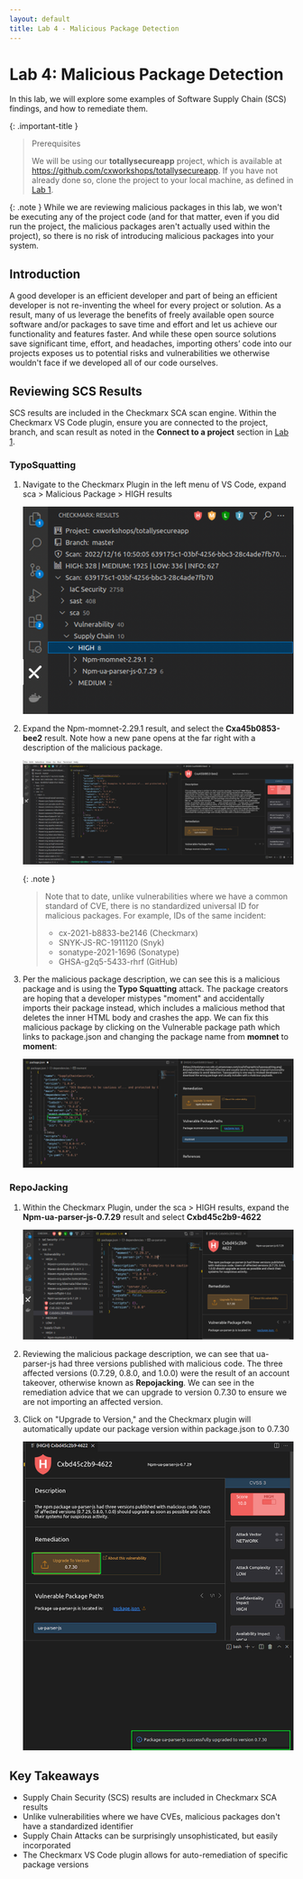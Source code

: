 ```yaml
---
layout: default
title: Lab 4 - Malicious Package Detection
---
```


# Lab 4: Malicious Package Detection
In this lab, we will explore some examples of Software Supply Chain (SCS) findings, and how to remediate them. 

{: .important-title }
> Prerequisites
>
> We will be using our __totallysecureapp__ project, which is available at https://github.com/cxworkshops/totallysecureapp. If you have not already done so, clone the project to your local machine, as defined in [Lab 1](../lab1_setup/).

{: .note }
While we are reviewing malicious packages in this lab, we won't be executing any of the project code (and for that matter, even if you did run the project, the malicious packages aren't actually used within the project), so there is no risk of introducing malicious packages into your system.


## Introduction
A good developer is an efficient developer and part of being an efficient developer is not re-inventing the wheel for every project or solution.  As a result, many of us leverage the benefits of freely available open source software and/or packages to save time and effort and let us achieve our functionality and features faster. And while these open source solutions save significant time, effort, and headaches, importing others’ code into our projects exposes us to potential risks and vulnerabilities we otherwise wouldn't face if we developed all of our code ourselves.

## Reviewing SCS Results
SCS results are included in the Checkmarx SCA scan engine.  Within the Checkmarx VS Code plugin, ensure you are connected to the project, branch, and scan result as noted in the __Connect to a project__ section in [Lab 1](../lab1_setup/).

### TypoSquatting

1. Navigate to the Checkmarx Plugin in the left menu of VS Code, expand sca > Malicious Package > HIGH results


    ![SCA High Results](./assets/images/scs_high_results.png "SCA High Results")

2. Expand the Npm-momnet-2.29.1 result, and select the __Cxa45b0853-bee2__ result. Note how a new pane opens at the far right with a description of the malicious package.

    ![Cxa45b0853-bee2](./assets/images/Cxa45b0853-bee2.png "Cxa45b0853-bee2")

    {: .note }
    > Note that to date, unlike vulnerabilities where we have a common standard of CVE, there is no standardized universal ID for malicious packages. For example, IDs of the same incident:
    >
    > - cx-2021-b8833-be2146 (Checkmarx)
    > - SNYK-JS-RC-1911120 (Snyk)
    > - sonatype-2021-1696 (Sonatype)
    > - GHSA-g2q5-5433-rhrf (GitHub)

3. Per the malicious package description, we can see this is a malicious package and is using the __Typo Squatting__ attack.  The package creators are hoping that a developer mistypes "moment" and accidentally imports their package instead, which includes a malicious method that deletes the inner HTML body and crashes the app.  We can fix this malicious package by clicking on the Vulnerable package path which links to package.json and changing the package name from __momnet__ to __moment__:


    ![momnet](./assets/images/momnet.png "momnet")

### RepoJacking

1. Within the Checkmarx Plugin, under the sca > HIGH results, expand the __Npm-ua-parser-js-0.7.29__ result and select __Cxbd45c2b9-4622__

    ![ua-parser](./assets/images/ua-parser.png "ua-parser")

2. Reviewing the malicious package description, we can see that ua-parser-js had three versions published with malicious code.  The three affected versions (0.7.29, 0.8.0, and 1.0.0) were the result of an account takeover, otherwise known as __Repojacking__.  We can see in the remediation advice that we can upgrade to version 0.7.30 to ensure we are not importing an affected version.

3. Click on "Upgrade to Version," and the Checkmarx plugin will automatically update our package version within package.json to 0.7.30

    !["ua-parser-fix](./assets/images/ua-parser-fix.png "ua-parser-fix")


## Key Takeaways

- Supply Chain Security (SCS) results are included in Checkmarx SCA results
- Unlike vulnerabilities where we have CVEs, malicious packages don't have a standardized identifier
- Supply Chain Attacks can be surprisingly unsophisticated, but easily incorporated
- The Checkmarx VS Code plugin allows for auto-remediation of specific package versions
